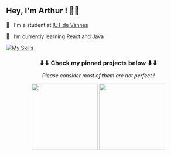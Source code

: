 <h2>
    Hey, I'm Arthur ! 👋🏻
</h2>

💼&nbsp;&nbsp;&nbsp;I'm a student at <a href="https://www.iutvannes.fr/">IUT de Vannes</a>&nbsp;

🌱&nbsp;&nbsp;&nbsp;I’m currently learning React and Java

<!--📫&nbsp;&nbsp;&nbsp;Email me at example@gmail.com

🌐&nbsp;&nbsp;&nbsp;Know more about me at <a href="https://dmoya.dev" target="_blank">dmoya.dev</a>-->

[![My Skills](https://skillicons.dev/icons?i=react,html,css,js,php,git,mysql,java,python)](https://skillicons.dev)

<h3 align="center">
    ⬇⬇ Check my pinned projects below ⬇⬇
</h3>
<p align="center">
    <i>Please consider most of them are not perfect !<i>
</p>

<p align="center">
 <img height="180em" src="https://github-readme-stats-eight-theta.vercel.app/api?username=0x-Saegor&show_icons=true&theme=dark&include_all_commits=true&locale=fr"/>
 <img height="180em" src="https://github-readme-stats.vercel.app/api/top-langs/?username=0x-Saegor&layout=compact&theme=dark"/>
</p>
